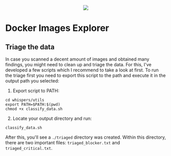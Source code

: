 <p align="center">
  <img src="https://github.com/matiassequeira/docker_explorer/blob/master/utils/docker_explorer_transparent_v6.jpg" />
</p>

# Docker Images Explorer

## Triage the data

In case you scanned a decent amount of images and obtained many findings, you might need to clean up and triage the data. For this, I've developed a few scripts which I recommend to take a look at first. To run the triage first you need to export this script to the path and execute it in the output path you selected:


1. Export script to PATH:

``` 
cd whispers/utils
export PATH=$PATH:$(pwd)
chmod +x classify_data.sh
```

2. Locate your output directory and run:

```
classify_data.sh
```


After this, you'll see a `./triaged` directory was created. Within this directory, there are two important files: `triaged_blocker.txt` and `triaged_critical.txt`.
